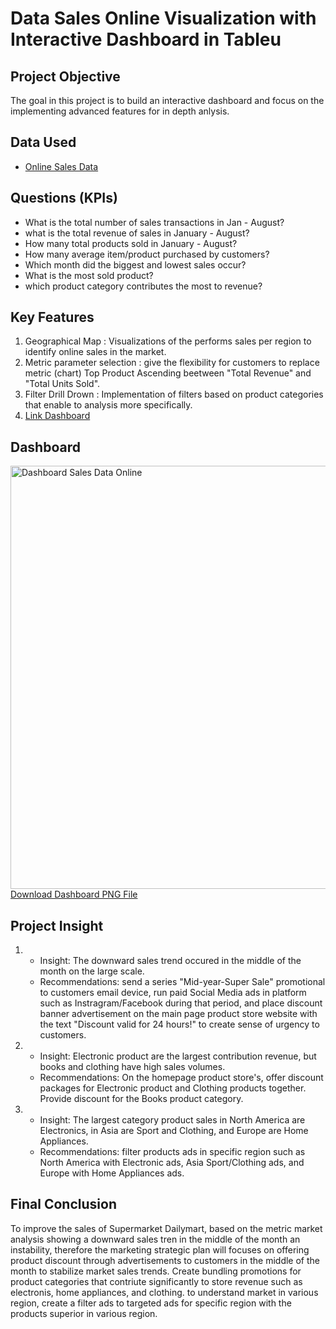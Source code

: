 # Data Sales Online Visualization with Interactive Dashboard in Tableu

## Project Objective
The goal in this project is to build an interactive dashboard and focus on the implementing advanced features for in depth anlysis.

## Data Used
- <a href=https://github.com/jefryramadhan/Tableu-Retail-Dashboard/blob/main/Online%20Sales%20Data.csv>Online Sales Data</a>

## Questions (KPIs)
- What is the total number of sales transactions in Jan - August?
- what is the total revenue of sales in January - August?
- How many total products sold in January - August?
- How many average item/product purchased by customers?
- Which month did the biggest and lowest sales occur?
- What is the most sold product?
- which product category contributes the most to revenue?

## Key Features
1. Geographical Map : Visualizations of the performs sales per region to identify online sales in the market.
2. Metric parameter selection : give the flexibility for customers to replace metric (chart) Top Product Ascending beetween "Total Revenue" and "Total Units Sold".
3. Filter Drill Drown : Implementation of filters based on product categories that enable to analysis more specifically.
5. <a href="https://public.tableau.com/app/profile/rahmad.jefry.r/viz/salesdata2_17560072553900/Dashboard1?publish=yes">Link Dashboard</a>

## Dashboard 
<img width="1208" height="677" alt="Dashboard Sales Data Online" src="https://github.com/user-attachments/assets/e4af6690-213b-46a8-a889-32c1da6a6b94" />
<a href="https://github.com/jefryramadhan/Tableu-Retail-Dashboard/blob/main/Dashboard%20Sales%20Data%20Online.png">Download Dashboard PNG File</a>

## Project Insight
1. - Insight: The downward sales trend occured in the middle of the month on the large scale.
   - Recommendations: send a series "Mid-year-Super Sale" promotional to customers email device, run paid Social Media ads in platform such as Instragram/Facebook during that period, and place discount banner advertisement on the main page product store website with the text "Discount valid for 24 hours!" to create sense of urgency to customers.
2. - Insight: Electronic product are the largest contribution revenue, but books and clothing have high sales volumes.
   - Recommendations: On the homepage product store's, offer discount packages for Electronic product and Clothing products together. Provide discount for the Books product category.
3. - Insight: The largest category product sales in North America are Electronics, in Asia are Sport and Clothing, and Europe are Home Appliances.
   - Recommendations: filter products ads in specific region such as North America with Electronic ads, Asia Sport/Clothing ads, and Europe with Home Appliances ads.
     
## Final Conclusion
To improve the sales of Supermarket Dailymart, based on the metric market analysis showing a downward sales tren in the middle of the month an instability, therefore the marketing strategic plan will focuses on offering product discount through advertisements to customers in the middle of the month to stabilize market sales trends. Create bundling promotions for product categories that contriute significantly to store revenue such as electronis, home appliances, and clothing. to understand market in various region, create a filter ads to targeted ads for specific region with the products superior in various region.
